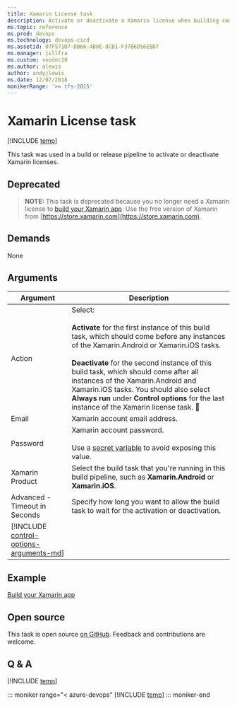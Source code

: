 ```yaml
---
title: Xamarin License task
description: Activate or deactivate a Xamarin license when building code in Azure Pipelines and Team Foundation Server (TFS)
ms.topic: reference
ms.prod: devops
ms.technology: devops-cicd
ms.assetid: 07F571D7-DB66-4B8E-8CB1-F37B6D56EBD7
ms.manager: jillfra
ms.custom: seodec18
ms.author: alewis
author: andyjlewis
ms.date: 12/07/2018
monikerRange: '>= tfs-2015'
---
```


# Xamarin License task

[!INCLUDE [temp](../../_shared/version-tfs-2015-rtm.md)]

This task was used in a build or release pipeline to activate or deactivate Xamarin licenses.

## Deprecated

> **NOTE:** This task is deprecated because you no longer need a Xamarin license to [build your Xamarin app](../../apps/mobile/xamarin.md).
> Use the free version of Xamarin from [https://store.xamarin.com](https://store.xamarin.com).

## Demands

None

## Arguments

| Argument | Description |
| -------- | ----------- |
| Action | Select:<br /><br />**Activate** for the first instance of this build task, which should come before any instances of the Xamarin.Android or Xamarin.iOS tasks.<br /><br />**Deactivate** for the second instance of this build task, which should come after all instances of the Xamarin.Android and Xamarin.iOS tasks. You should also select **Always run** under **Control options** for the last instance of the Xamarin license task. |
| Email | Xamarin account email address. |
| Password | Xamarin account password.<br /><br />Use a [secret variable](../../build/variables.md) to avoid exposing this value. |
| Xamarin Product | Select the build task that you're running in this build pipeline, such as **Xamarin.Android** or **Xamarin.iOS**. |
| Advanced - Timeout in Seconds | Specify how long you want to allow the build task to wait for the activation or deactivation. |
| [!INCLUDE [control-options-arguments-md](../_shared/control-options-arguments-md.md)] |

## Example

[Build your Xamarin app](../../apps/mobile/xamarin.md)

## Open source

This task is open source [on GitHub](https://github.com/Microsoft/azure-pipelines-tasks). Feedback and contributions are welcome.

## Q & A
<!-- BEGINSECTION class="md-qanda" -->

[!INCLUDE [temp](../../_shared/qa-agents.md)]

::: moniker range="< azure-devops"
[!INCLUDE [temp](../../_shared/qa-versions.md)]
::: moniker-end

<!-- ENDSECTION -->
